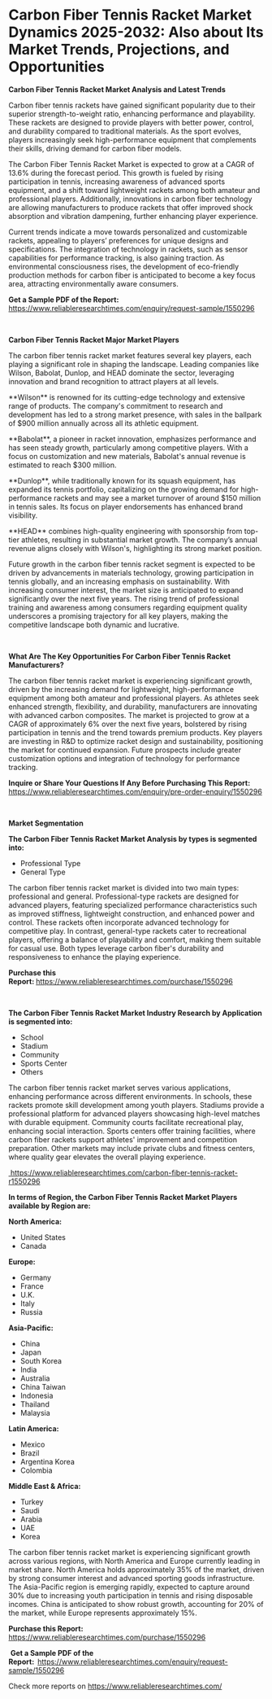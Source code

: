 <p><h1>Carbon Fiber Tennis Racket Market Dynamics 2025-2032: Also about Its Market Trends, Projections, and Opportunities</h1></p><p><strong>Carbon Fiber Tennis Racket Market Analysis and Latest Trends</strong></p>
<p><p>Carbon fiber tennis rackets have gained significant popularity due to their superior strength-to-weight ratio, enhancing performance and playability. These rackets are designed to provide players with better power, control, and durability compared to traditional materials. As the sport evolves, players increasingly seek high-performance equipment that complements their skills, driving demand for carbon fiber models.</p><p>The Carbon Fiber Tennis Racket Market is expected to grow at a CAGR of 13.6% during the forecast period. This growth is fueled by rising participation in tennis, increasing awareness of advanced sports equipment, and a shift toward lightweight rackets among both amateur and professional players. Additionally, innovations in carbon fiber technology are allowing manufacturers to produce rackets that offer improved shock absorption and vibration dampening, further enhancing player experience.</p><p>Current trends indicate a move towards personalized and customizable rackets, appealing to players’ preferences for unique designs and specifications. The integration of technology in rackets, such as sensor capabilities for performance tracking, is also gaining traction. As environmental consciousness rises, the development of eco-friendly production methods for carbon fiber is anticipated to become a key focus area, attracting environmentally aware consumers.</p></p>
<p><strong>Get a Sample PDF of the Report:&nbsp;</strong> <a href="https://www.reliableresearchtimes.com/enquiry/request-sample/1550296?utm_campaign=2395&utm_medium=2&utm_source=Github&utm_content=ia&utm_term=08022025&utm_id=carbon-fiber-tennis-racket">https://www.reliableresearchtimes.com/enquiry/request-sample/1550296</a></p>
<p>&nbsp;</p>
<p><strong>Carbon Fiber Tennis Racket Major Market Players</strong></p>
<p><p>The carbon fiber tennis racket market features several key players, each playing a significant role in shaping the landscape. Leading companies like Wilson, Babolat, Dunlop, and HEAD dominate the sector, leveraging innovation and brand recognition to attract players at all levels.</p><p>**Wilson** is renowned for its cutting-edge technology and extensive range of products. The company's commitment to research and development has led to a strong market presence, with sales in the ballpark of $900 million annually across all its athletic equipment.</p><p>**Babolat**, a pioneer in racket innovation, emphasizes performance and has seen steady growth, particularly among competitive players. With a focus on customization and new materials, Babolat's annual revenue is estimated to reach $300 million.</p><p>**Dunlop**, while traditionally known for its squash equipment, has expanded its tennis portfolio, capitalizing on the growing demand for high-performance rackets and may see a market turnover of around $150 million in tennis sales. Its focus on player endorsements has enhanced brand visibility.</p><p>**HEAD** combines high-quality engineering with sponsorship from top-tier athletes, resulting in substantial market growth. The company’s annual revenue aligns closely with Wilson's, highlighting its strong market position.</p><p>Future growth in the carbon fiber tennis racket segment is expected to be driven by advancements in materials technology, growing participation in tennis globally, and an increasing emphasis on sustainability. With increasing consumer interest, the market size is anticipated to expand significantly over the next five years. The rising trend of professional training and awareness among consumers regarding equipment quality underscores a promising trajectory for all key players, making the competitive landscape both dynamic and lucrative.</p></p>
<p>&nbsp;</p>
<p><strong>What Are The Key Opportunities For Carbon Fiber Tennis Racket Manufacturers?</strong></p>
<p><p>The carbon fiber tennis racket market is experiencing significant growth, driven by the increasing demand for lightweight, high-performance equipment among both amateur and professional players. As athletes seek enhanced strength, flexibility, and durability, manufacturers are innovating with advanced carbon composites. The market is projected to grow at a CAGR of approximately 6% over the next five years, bolstered by rising participation in tennis and the trend towards premium products. Key players are investing in R&D to optimize racket design and sustainability, positioning the market for continued expansion. Future prospects include greater customization options and integration of technology for performance tracking.</p></p>
<p><strong>Inquire or Share Your Questions If Any Before Purchasing This Report:</strong> <a href="https://www.reliableresearchtimes.com/enquiry/pre-order-enquiry/1550296?utm_campaign=2395&utm_medium=2&utm_source=Github&utm_content=ia&utm_term=08022025&utm_id=carbon-fiber-tennis-racket">https://www.reliableresearchtimes.com/enquiry/pre-order-enquiry/1550296</a></p>
<p>&nbsp;</p>
<p><strong>Market Segmentation</strong></p>
<p><strong>The Carbon Fiber Tennis Racket Market Analysis by types is segmented into:</strong></p>
<p><ul><li>Professional Type</li><li>General Type</li></ul></p>
<p><p>The carbon fiber tennis racket market is divided into two main types: professional and general. Professional-type rackets are designed for advanced players, featuring specialized performance characteristics such as improved stiffness, lightweight construction, and enhanced power and control. These rackets often incorporate advanced technology for competitive play. In contrast, general-type rackets cater to recreational players, offering a balance of playability and comfort, making them suitable for casual use. Both types leverage carbon fiber's durability and responsiveness to enhance the playing experience.</p></p>
<p><strong>Purchase this Report:&nbsp;</strong><a href="https://www.reliableresearchtimes.com/purchase/1550296?utm_campaign=2395&utm_medium=2&utm_source=Github&utm_content=ia&utm_term=08022025&utm_id=carbon-fiber-tennis-racket">https://www.reliableresearchtimes.com/purchase/1550296</a></p>
<p>&nbsp;</p>
<p><strong>The Carbon Fiber Tennis Racket Market Industry Research by Application is segmented into:</strong></p>
<p><ul><li>School</li><li>Stadium</li><li>Community</li><li>Sports Center</li><li>Others</li></ul></p>
<p><p>The carbon fiber tennis racket market serves various applications, enhancing performance across different environments. In schools, these rackets promote skill development among youth players. Stadiums provide a professional platform for advanced players showcasing high-level matches with durable equipment. Community courts facilitate recreational play, enhancing social interaction. Sports centers offer training facilities, where carbon fiber rackets support athletes' improvement and competition preparation. Other markets may include private clubs and fitness centers, where quality gear elevates the overall playing experience.</p></p>
<p><a href="https://www.reliableresearchtimes.com/carbon-fiber-tennis-racket-r1550296?utm_campaign=2395&utm_medium=2&utm_source=Github&utm_content=ia&utm_term=08022025&utm_id=carbon-fiber-tennis-racket">&nbsp;https://www.reliableresearchtimes.com/carbon-fiber-tennis-racket-r1550296</a></p>
<p><strong>In terms of Region, the Carbon Fiber Tennis Racket Market Players available by Region are:</strong></p>
<p>
    <p> <strong> North America: </strong>
        <ul>
            <li>United States</li>
            <li>Canada</li>
        </ul>
        </p> 
    <p> <strong> Europe: </strong>
        <ul>
            <li>Germany</li>
            <li>France</li>
            <li>U.K.</li>
            <li>Italy</li>
            <li>Russia</li>
        </ul>
        </p> 
    <p> <strong> Asia-Pacific: </strong>
        <ul>
            <li>China</li>
            <li>Japan</li>
            <li>South Korea</li>
            <li>India</li>
            <li>Australia</li>
            <li>China Taiwan</li>
            <li>Indonesia</li>
            <li>Thailand</li>
            <li>Malaysia</li>
        </ul>
        </p> 
    <p> <strong> Latin America: </strong>
        <ul>
            <li>Mexico</li>
            <li>Brazil</li>
            <li>Argentina Korea</li>
            <li>Colombia</li>
        </ul>
        </p> 
    <p> <strong> Middle East & Africa: </strong>
        <ul>
            <li>Turkey</li>
            <li>Saudi</li>
            <li>Arabia</li>
            <li>UAE</li>
            <li>Korea</li>
        </ul>
    </p>
    </p>
<p><p>The carbon fiber tennis racket market is experiencing significant growth across various regions, with North America and Europe currently leading in market share. North America holds approximately 35% of the market, driven by strong consumer interest and advanced sporting goods infrastructure. The Asia-Pacific region is emerging rapidly, expected to capture around 30% due to increasing youth participation in tennis and rising disposable incomes. China is anticipated to show robust growth, accounting for 20% of the market, while Europe represents approximately 15%.</p></p>
<p><strong>Purchase this Report: </strong><a href="https://www.reliableresearchtimes.com/purchase/1550296?utm_campaign=2395&utm_medium=2&utm_source=Github&utm_content=ia&utm_term=08022025&utm_id=carbon-fiber-tennis-racket">https://www.reliableresearchtimes.com/purchase/1550296</a></p>
<p>&nbsp;<strong>Get a Sample PDF of the Report:&nbsp;&nbsp;</strong><a href="https://www.reliableresearchtimes.com/enquiry/request-sample/1550296?utm_campaign=2395&utm_medium=2&utm_source=Github&utm_content=ia&utm_term=08022025&utm_id=carbon-fiber-tennis-racket">https://www.reliableresearchtimes.com/enquiry/request-sample/1550296</a></p>
<p><strong></strong></p>
<p>Check more reports on <a href="https://www.reliableresearchtimes.com/?utm_campaign=2395&utm_medium=2&utm_source=Github&utm_content=ia&utm_term=08022025&utm_id=carbon-fiber-tennis-racket">https://www.reliableresearchtimes.com/</a></p>